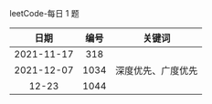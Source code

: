 leetCode-每日 1 题

|    日期    | 编号 |       关键词       |
| :--------: | :--: | :----------------: |
| 2021-11-17 | 318  |                    |
| 2021-12-07 | 1034 | 深度优先、广度优先 |
|   12-23    | 1044 |
